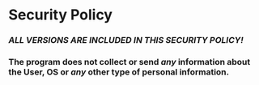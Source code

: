 # Security Policy
### ***ALL VERSIONS ARE INCLUDED IN THIS SECURITY POLICY!***
### The program does not collect or send ***any*** information about the User, OS or ***any*** other type of personal information.
